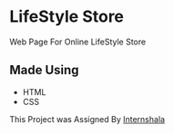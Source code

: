# LifeStyle Store

Web Page For Online LifeStyle Store

## Made Using
- HTML
- CSS

This Project was Assigned By [Internshala](https://trainings.internshala.com/progress/home/web-development/)
